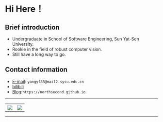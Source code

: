 # Hi Here！

## Brief introduction

* Undergraduate in School of Software Engineering, Sun Yat-Sen University.
* Rookie in the field of robust computer vision.
* Still have a long way to go.

## Contact information

* [E-mail](mailto:yangyf83@mail2.sysu.edu.cn): `yangyf83@mail2.sysu.edu.cn`
* [bilibili](https://space.bilibili.com/177147462)
* [Blog](https://northsecond.github.io):`https://northsecond.github.io`.

--- 
<p align="center">
<table align="center">
  <tr>
    <th>
        <a href="https://github.com/anuraghazra/github-readme-stats">
            <img align="center" src="https://github-readme-stats.vercel.app/api?username=northsecond&show_icons=true&theme=buefy&count_private=true&hide=prs" />
        </a>
    </th>
    <th>
        <a href="https://github.com/anuraghazra/github-readme-stats">
            <img align="center" src="https://github-readme-stats.vercel.app/api/top-langs/?username=northsecond&hide=html,css&layout=compact" />
        </a>
    </th>
  </tr>
</table>
</p>

--- 
